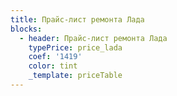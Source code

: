 ```yaml
---
title: Прайс-лист ремонта Лада
blocks:
  - header: Прайс-лист ремонта Лада
    typePrice: price_lada
    coef: '1419'
    color: tint
    _template: priceTable
---
```


